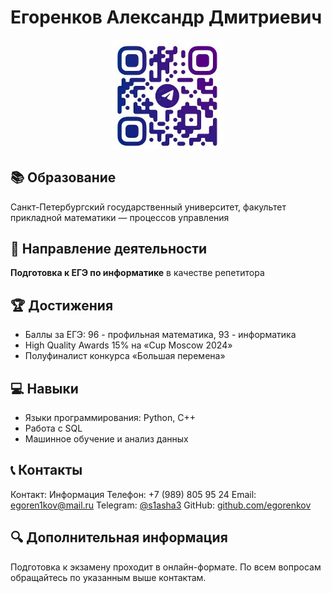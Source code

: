 # Егоренков Александр Дмитриевич

<div align="center">
  <img src="photo_5458860101747207984_y.jpg" alt="QR-code на телеграмм" width="180">
</div>

## 📚 Образование
Санкт-Петербургский государственный университет, факультет прикладной математики — процессов управления

## 🎯 Направление деятельности
**Подготовка к ЕГЭ по информатике** в качестве репетитора

## 🏆 Достижения
- Баллы за ЕГЭ: 96 - профильная математика, 93 - информатика
- High Quality Awards 15% на «Cup Moscow 2024»
- Полуфиналист конкурса «Большая перемена»

## 💻 Навыки
- Языки программирования: Python, C++
- Работа с SQL
- Машинное обучение и анализ данных

## 📞 Контакты
Контакт: Информация 
Телефон: +7 (989) 805 95 24 
Email: egoren1kov@mail.ru 
Telegram: [@s1asha3](https://t.me/s1asha3) 
GitHub: [github.com/egorenkov](https://github.com/egorenkov) 


## 🔍 Дополнительная информация
Подготовка к экзамену проходит в онлайн-формате. 
По всем вопросам обращайтесь по указанным выше контактам.

